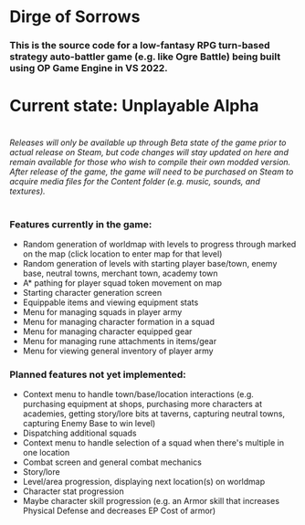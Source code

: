 # Dirge of Sorrows
### This is the source code for a low-fantasy RPG turn-based strategy auto-battler game (e.g. like Ogre Battle) being built using OP Game Engine in VS 2022.
#
# Current state: Unplayable Alpha
#
###### Releases will only be available up through Beta state of the game prior to actual release on Steam, but code changes will stay updated on here and remain available for those who wish to compile their own modded version. After release of the game, the game will need to be purchased on Steam to acquire media files for the Content folder (e.g. music, sounds, and textures).
# 
### Features currently in the game:
- Random generation of worldmap with levels to progress through marked on the map (click location to enter map for that level)
- Random generation of levels with starting player base/town, enemy base, neutral towns, merchant town, academy town
- A* pathing for player squad token movement on map
- Starting character generation screen
- Equippable items and viewing equipment stats
- Menu for managing squads in player army
- Menu for managing character formation in a squad
- Menu for managing character equipped gear
- Menu for managing rune attachments in items/gear
- Menu for viewing general inventory of player army
### Planned features not yet implemented:
- Context menu to handle town/base/location interactions (e.g. purchasing equipment at shops, purchasing more characters at academies, getting story/lore bits at taverns, capturing neutral towns, capturing Enemy Base to win level)
- Dispatching additional squads
- Context menu to handle selection of a squad when there's multiple in one location
- Combat screen and general combat mechanics
- Story/lore
- Level/area progression, displaying next location(s) on worldmap
- Character stat progression
- Maybe character skill progression (e.g. an Armor skill that increases Physical Defense and decreases EP Cost of armor)

 

